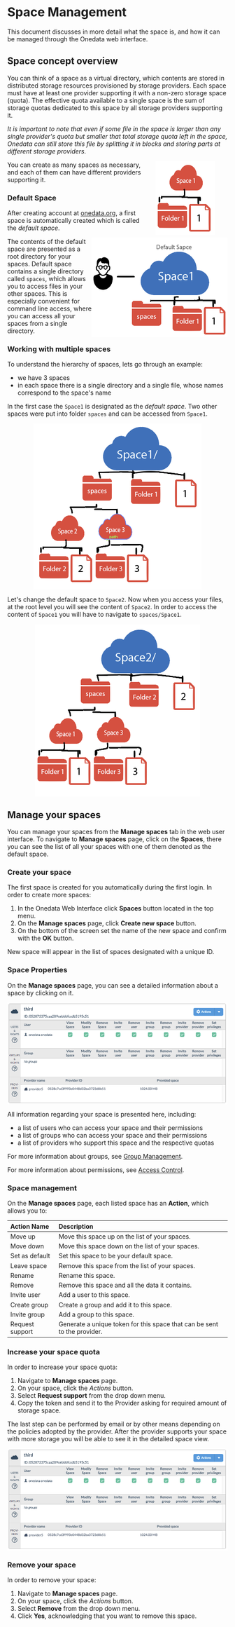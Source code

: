 # Space Management
This document discusses in more detail what the space is, and how it can be managed through the Onedata web interface.

## Space concept overview
You can think of a space as a virtual directory, which contents are stored in distributed storage resources provisioned by storage providers. Each space must have at least one provider supporting it with a non-zero storage space (quota). The effective quota available to a single space is the sum of storage quotas dedicated to this space by all storage providers supporting it.

*It is important to note that even if some file in the space is larger than any single provider's quota but smaller that total storage quota left in the space, Onedata can still store this file by splitting it in blocks and storing parts at different storage providers.*


<img style="float:right;margin: 00px 30px" src="img/spaces/1_space_with_files.png">

You can create as many spaces as necessary, and each of them can have different providers supporting it.

### Default Space
After creating account at [onedata.org](onedata.org), a first space is automatically created which is called the *default space*.

<img style="float:right;margin: 0px 0px" src="img/spaces/default_space_with_files_and_user.png">

The contents of the default space are presented as a root directory for your spaces. Default space contains a single directory called `spaces`, which allows you to access files in your other spaces. This is especially convenient for command line access, where you can access all your spaces from a single directory.

### Working with multiple spaces
To understand the hierarchy of spaces, lets go through an example:
- we have 3 spaces
- in each space there is a single directory and a single file, whose names correspond to the space's name

In the first case the `Space1` is designated as the *default space*. Two other spaces were put into folder `spaces` and can be accessed from `Space1`.

<img style="display:block;margin:0 auto;" src="img/spaces/space_managment_default_space2.png">

Let's change the default space to `Space2`. Now when you access your files, at the root level you will see the content of `Space2`. In order to access the content of `Space1` you will have to navigate to `spaces/Space1`.

<img  style="display:block;margin:0 auto;" src="img/spaces/space_managment_default_space2_changed.png">

## Manage your spaces
You can manage your spaces from the **Manage spaces** tab in the web user interface. To navigate to **Manage spaces** page, click on the **Spaces**, there you can see the list of all your spaces with one of them denoted as the default space.

### Create your space
The first space is created for you automatically during the first login. In order to create more spaces:

1. In the Onedata Web Interface click **Spaces** button located in the top menu.
2. On the **Manage spaces** page, click **Create new space** button.
3. On the bottom of the screen set the name of the new space and confirm with the **OK** button.

New space will appear in the list of spaces designated with a unique ID.

### Space Properties
On the **Manage spaces** page, you can see a detailed information about a space by clicking on it.

<img  style="display:block;margin:0 auto;" src="img/spaces/space_details.png">

All information regarding your space is presented here, including:
- a list of users who can access your space and their permissions
- a list of groups who can access your space and their permissions
- a list of providers who support this space and the respective quotas

For more information about groups, see [Group Management](group_management.md).

For more information about permissions, see [Access Control](access_control.md).

### Space management
On the **Manage spaces** page, each listed space has an **Action**, which allows you to:

| Action Name     | Description                                                              |
|:----------------|:-------------------------------------------------------------------------|
| Move up         | Move this space up on the list of your spaces.                           |
| Move down       | Move this space down on the list of your spaces.                         |
| Set as default  | Set this space to be your default space.                                 |
| Leave space     | Remove this space from the list of your spaces.                          |
| Rename          | Rename this space.                                                       |
| Remove          | Remove this space and all the data it contains.                          |
| Invite user     | Add a user to this space.                                                |
| Create group    | Create a group and add it to this space.                                 |
| Invite group    | Add a group to this space.                                               |
| Request support | Generate a unique token for this space that can be sent to the provider. |

### Increase your space quota
In order to increase your space quota:
1. Navigate to **Manage spaces** page.
2. On your space, click the *Actions* button.
3. Select **Request support** from the drop down menu.
4. Copy the token and send it to the Provider asking for required amount of storage space.

The last step can be performed by email or by other means depending on the policies adopted by the provider. After the provider supports your space with more storage you will be able to see it in the detailed space view.

<img  style="display:block;margin:0 auto;" src="img/spaces/space_details.png">

### Remove your space
In order to remove your space:
1. Navigate to **Manage spaces** page.
2. On your space, click the *Actions* button.
3. Select **Remove** from the drop down menu.
4. Click **Yes**, acknowledging that you want to remove this space.
